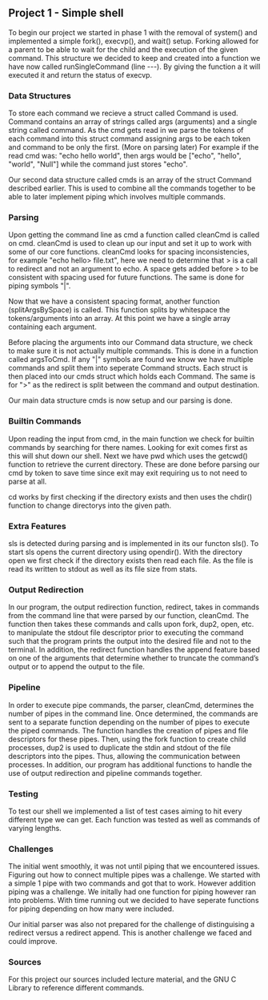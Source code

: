 ## Project 1 - Simple shell 

To begin our project we started in phase 1 with the removal of system() and
implemented a simple fork(), execvp(), and wait() setup. Forking allowed for a 
parent to be able to wait for the child and the execution of the given command.
This structure we decided to keep and created into a function we have now 
called runSingleCommand (line ---). By giving the function a it will executed 
it and return the status of execvp. 

### Data Structures

To store each command we recieve a struct called Command is used. Command
contains an array of strings called args (arguments) and a single string called
command. As the cmd gets read in we parse the tokens of each command into this 
struct command assigning args to be each token and command to be only the 
first. (More on parsing later) For example if the read cmd was: 
"echo hello world", then args would be ["echo", "hello", "world", "Null"] 
while the command just stores "echo". 

Our second data structure called cmds is an array of the struct Command
described earlier. This is used to combine all the commands together to be 
able to later implement piping which involves multiple commands. 

### Parsing

Upon getting the command line as cmd a function called cleanCmd is called on
cmd. cleanCmd is used to clean up our input and set it up to work with some 
of our core functions. cleanCmd looks for spacing inconsistencies, for example
"echo hello> file.txt", here we need to determine that > is a call to redirect
and not an argument to echo. A space gets added before > to be consistent with 
spacing used for future functions. The same is done for piping symbols "|". 

Now that we have a consistent spacing format, another function
(splitArgsBySpace) is called. This function splits by whitespace the
tokens/arguments into an array. At this point we have a single array containing
each argument. 

Before placing the arguments into our Command data structure, we check to make
sure it is not actually multiple commands. This is done in a function called
argsToCmd. If any "|" symbols are found we know we have multiple commands and 
split them into seperate Command structs. Each struct is then placed into our
cmds struct which holds each Command. The same is for ">" as the redirect 
is split between the command and output destination. 

Our main data structure cmds is now setup and our parsing is done. 

### Builtin Commands 

Upon reading the input from cmd, in the main function we check for builtin 
commands by searching for there names. Looking for exit comes first as this 
will shut down our shell. Next we have pwd which uses the getcwd() function to 
retrieve the current directory. These are done before parsing our cmd by token 
to save time since exit may exit requiring us to not need to parse at all. 

cd works by first checking if the directory exists and then uses the chdir()
function to change directorys into the given path. 

### Extra Features 

sls is detected during parsing and is implemented in its our functon sls().
To start sls opens the current directory using opendir(). With the directory
open we first check if the directory exists then read each file. As the file is
read its written to stdout as well as its file size from stats.


### Output Redirection 

In our program, the output redirection function, redirect, takes in commands 
from the command line that were parsed by our function, cleanCmd. The function 
then takes these commands and calls upon fork, dup2, open, etc. to manipulate 
the stdout file descriptor prior to executing the command such that the program
prints the output into the desired file and not to the terminal. In addition, 
the redirect function handles the append feature based on one of the arguments 
that determine whether to truncate the command’s output or to append the 
output to the file.

### Pipeline 

In order to execute pipe commands, the parser, cleanCmd, determines the number 
of pipes in the command line. Once determined, the commands are sent to a 
separate function depending on the number of pipes to execute the piped 
commands. The function handles the creation of pipes and file descriptors for 
these pipes. Then, using the fork function to create child processes, dup2 is 
used to duplicate the stdin and stdout of the file descriptors into the pipes. 
Thus, allowing the communication between processes. In addition, our program 
has additional functions to handle the use of output redirection and pipeline 
commands together. 

### Testing

To test our shell we implemented a list of test cases aiming to hit every 
different type we can get. Each function was tested as well as commands of 
varying lengths. 


### Challenges 

The initial went smoothly, it was not until piping that we encountered issues. 
Figuring out how to connect multiple pipes was a challenge. We started with 
a simple 1 pipe with two commands and got that to work. However addition piping
was a challenge. We initally had one function for piping however ran into 
problems. With time running out we decided to have seperate functions for 
piping depending on how many were included. 

Our initial parser was also not prepared for the challenge of distinguising 
a redirect versus a redirect append. This is another challenge we faced and 
could improve. 

### Sources
For this project our sources included lecture material, and the GNU C Library 
to reference different commands. 



